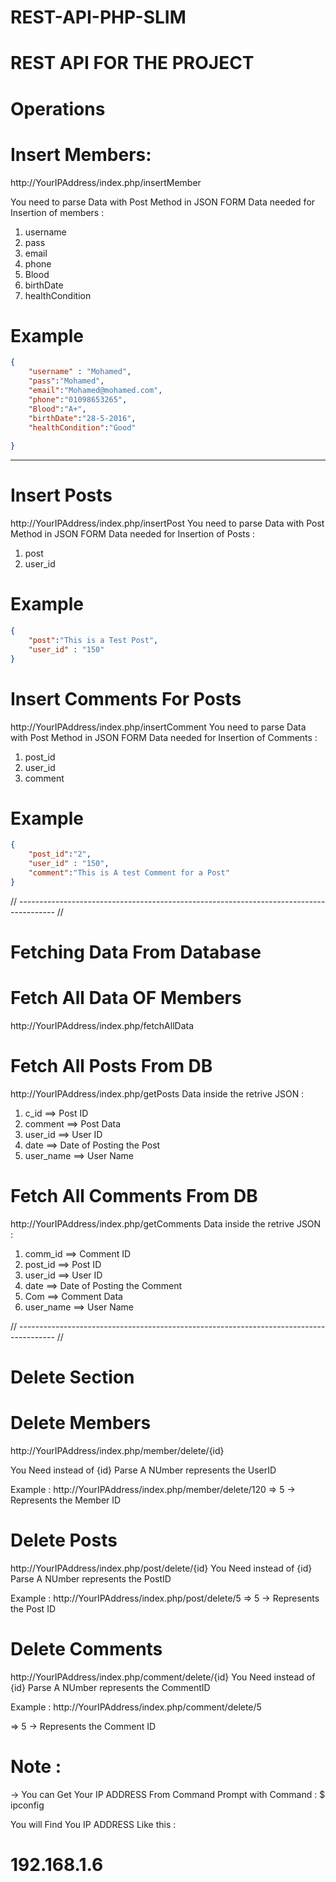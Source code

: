 # REST-API-PHP-SLIM


# REST API FOR THE PROJECT 

# Operations

# Insert Members:

http://YourIPAddress/index.php/insertMember


You need to parse Data with Post Method in JSON FORM
Data needed for Insertion of members :

1. username 
2. pass
3. email 
4. phone 
5. Blood
6. birthDate
7. healthCondition



# Example
```JSON
{
    "username" : "Mohamed",
    "pass":"Mohamed",
    "email":"Mohamed@mohamed.com",
    "phone":"01098653265", 
    "Blood":"A+",
    "birthDate":"28-5-2016",
    "healthCondition":"Good"
   
}
```

---------------------------------------------------------------------------------------------------

# Insert Posts
http://YourIPAddress/index.php/insertPost
You need to parse Data with Post Method in JSON FORM
Data needed for Insertion of Posts :

1. post
2. user_id

# Example 
```JSON
{
    "post":"This is a Test Post",
    "user_id" : "150"
}
```

# Insert Comments For Posts 
http://YourIPAddress/index.php/insertComment
You need to parse Data with Post Method in JSON FORM
Data needed for Insertion of Comments :

1. post_id
2. user_id 
3. comment

# Example 
```JSON
{
    "post_id":"2",
    "user_id" : "150",
    "comment":"This is A test Comment for a Post"
}
```

// --------------------------------------------------------------------------------------- //

# Fetching Data From Database 

# Fetch All Data OF Members 
http://YourIPAddress/index.php/fetchAllData


# Fetch All Posts From DB 
http://YourIPAddress/index.php/getPosts
Data inside the retrive JSON : 

1. c_id ==> Post ID 
2. comment ==> Post Data 
3. user_id ==> User ID 
4. date ==> Date of Posting the Post 
5. user_name ==> User Name 




# Fetch All Comments From DB 
http://YourIPAddress/index.php/getComments
Data inside the retrive JSON : 

1. comm_id ==> Comment ID 
2. post_id ==> Post ID 
3. user_id ==> User ID 
4. date ==> Date of Posting the Comment
5. Com ==> Comment Data
6. user_name ==> User Name 


// --------------------------------------------------------------------------------------- //

# Delete Section 

# Delete Members
http://YourIPAddress/index.php/member/delete/{id}

You Need instead of {id} Parse A NUmber represents the UserID 

Example : http://YourIPAddress/index.php/member/delete/120
=> 5 -> Represents the Member ID
# Delete Posts

http://YourIPAddress/index.php/post/delete/{id}
You Need instead of {id} Parse A NUmber represents the PostID 

Example : http://YourIPAddress/index.php/post/delete/5
=> 5 -> Represents the Post ID

# Delete Comments
http://YourIPAddress/index.php/comment/delete/{id}
You Need instead of {id} Parse A NUmber represents the CommentID 

Example : http://YourIPAddress/index.php/comment/delete/5

=> 5 -> Represents the Comment ID



# Note : 

-> You can Get Your IP ADDRESS From Command Prompt with Command : 
$ ipconfig 

You will Find You IP ADDRESS Like this : 
# 192.168.1.6























